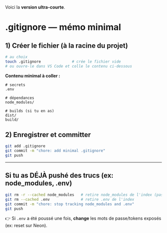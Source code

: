 Voici la **version ultra-courte**.

# .gitignore — mémo minimal

## 1) Créer le fichier (à la racine du projet)

```bash
# au choix
touch .gitignore              # crée le fichier vide
# ou ouvre-le dans VS Code et colle le contenu ci-dessous
```

**Contenu minimal à coller :**

```
# secrets
.env

# dépendances
node_modules/

# builds (si tu en as)
dist/
build/
```

## 2) Enregistrer et committer

```bash
git add .gitignore
git commit -m "chore: add minimal .gitignore"
git push
```

---

## Si tu as DÉJÀ pushé des trucs (ex: node\_modules, .env)

```bash
git rm -r --cached node_modules   # retire node_modules de l'index (pas du disque)
git rm --cached .env              # retire .env de l'index
git commit -m "chore: stop tracking node_modules and .env"
git push
```

👉 Si `.env` a été poussé une fois, **change** les mots de passe/tokens exposés (ex: reset sur Neon).
